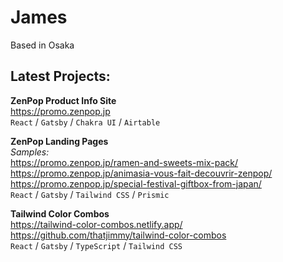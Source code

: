 # James

Based in Osaka

## Latest Projects:
**ZenPop Product Info Site**  
https://promo.zenpop.jp  
`React` / `Gatsby` / `Chakra UI` / `Airtable`

**ZenPop Landing Pages**  
*Samples:*  
https://promo.zenpop.jp/ramen-and-sweets-mix-pack/  
https://promo.zenpop.jp/animasia-vous-fait-decouvrir-zenpop/  
https://promo.zenpop.jp/special-festival-giftbox-from-japan/  
`React` / `Gatsby` / `Tailwind CSS` / `Prismic`

**Tailwind Color Combos**  
https://tailwind-color-combos.netlify.app/  
https://github.com/thatjimmy/tailwind-color-combos  
`React` / `Gatsby` / `TypeScript` / `Tailwind CSS`
